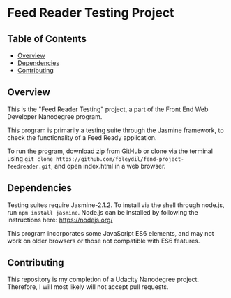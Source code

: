 # Feed Reader Testing Project

## Table of Contents

* [Overview](#overview)
* [Dependencies](#dependencies)
* [Contributing](#contributing)

## Overview

This is the "Feed Reader Testing" project, a part of the Front End Web Developer Nanodegree program.

This program is primarily a testing suite through the Jasmine framework, to check the functionality of a Feed Ready application.

To run the program, download zip from GitHub or clone via the terminal using
`git clone https://github.com/foleydil/fend-project-feedreader.git`, and open index.html in a web browser.

## Dependencies

Testing suites require Jasmine-2.1.2. To install via the shell through node.js, run `npm install jasmine`.
Node.js can be installed by following the instructions here: https://nodejs.org/

This program incorporates some JavaScript ES6 elements, and may not work on older browsers or those not compatible with ES6 features.

## Contributing

This repository is my completion of a Udacity Nanodegree project. Therefore, I will most likely will not accept pull requests.
